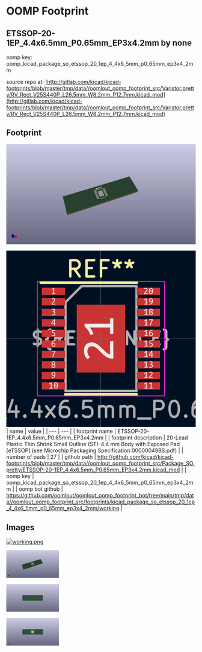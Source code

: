 # OOMP Footprint  
## ETSSOP-20-1EP_4.4x6.5mm_P0.65mm_EP3x4.2mm  by none  
  
oomp key: oomp_kicad_package_so_etssop_20_1ep_4_4x6_5mm_p0_65mm_ep3x4_2mm  
  
source repo at: [http://gitlab.com/kicad/kicad-footprints/blob/master/tmp/data//oomlout_oomp_footprint_src/Varistor.pretty/RV_Rect_V25S440P_L26.5mm_W8.2mm_P12.7mm.kicad_mod](http://gitlab.com/kicad/kicad-footprints/blob/master/tmp/data//oomlout_oomp_footprint_src/Varistor.pretty/RV_Rect_V25S440P_L26.5mm_W8.2mm_P12.7mm.kicad_mod)  
## Footprint  
  
[![working_kicad_pcb_3d.png](working_kicad_pcb_3d_600.png)](working_kicad_pcb_3d.png)  
  
[![working.png](working_600.png)](working.png)  
| name | value | 
| --- | --- | 
| footprint name | ETSSOP-20-1EP_4.4x6.5mm_P0.65mm_EP3x4.2mm | 
| footprint description | 20-Lead Plastic Thin Shrink Small Outline (ST)-4.4 mm Body with Exposed Pad [eTSSOP] (see Microchip Packaging Specification 00000049BS.pdf) | 
| number of pads | 27 | 
| github path | http://github.com/kicad/kicad-footprints/blob/master/tmp/data//oomlout_oomp_footprint_src/Package_SO.pretty/ETSSOP-20-1EP_4.4x6.5mm_P0.65mm_EP3x4.2mm.kicad_mod | 
| oomp key | oomp_kicad_package_so_etssop_20_1ep_4_4x6_5mm_p0_65mm_ep3x4_2mm | 
| oomp bot github | https://github.com/oomlout/oomlout_oomp_footprint_bot/tree/main/tmp/data//oomlout_oomp_footprint_src/footprints/kicad_package_so_etssop_20_1ep_4_4x6_5mm_p0_65mm_ep3x4_2mm/working | 
## Images  
  
[![working.png](working_140.png)](working.png)  
  
[![working_kicad_pcb_3d.png](working_kicad_pcb_3d_140.png)](working_kicad_pcb_3d.png)  
  
[![working_kicad_pcb_3d_back.png](working_kicad_pcb_3d_back_140.png)](working_kicad_pcb_3d_back.png)  
  
[![working_kicad_pcb_3d_front.png](working_kicad_pcb_3d_front_140.png)](working_kicad_pcb_3d_front.png)  

